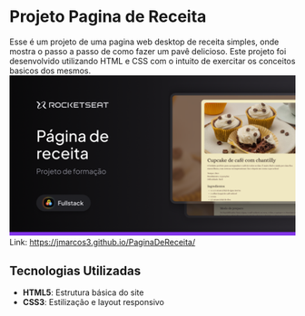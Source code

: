 # Projeto Pagina de Receita

Esse é um projeto de uma pagina web desktop de receita simples, onde mostra o passo a passo de como fazer um pavê delicioso. Este projeto foi desenvolvido utilizando HTML e CSS com o intuito de exercitar os conceitos basicos dos mesmos.
![Projeto](.github/preview.png)
Link: https://jmarcos3.github.io/PaginaDeReceita/

## Tecnologias Utilizadas

- **HTML5**: Estrutura básica do site
- **CSS3**: Estilização e layout responsivo
